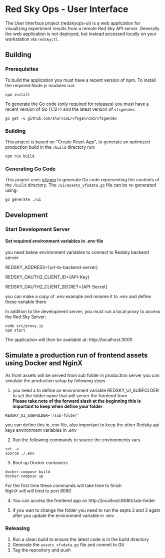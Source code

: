 # Red Sky Ops - User Interface

The User Interface project (redskyops-ui) is a web application for visualizing experiment results from a remote Red Sky API server. Generally the web application is not deployed, but instead accessed locally on your workstation via `redskyctl`.


## Building

### Prerequisites

To build the application you must have a recent version of npm. To install the required Node.js modules run:

```
npm install
```

To generate the Go code (only required for releases) you must have a recent version of Go (1.12+) and the latest version of `vfsgendev`:

```
go get -u github.com/shurcooL/vfsgen/cmd/vfsgendev
```


### Building

This project is based on "Create React App", to generate an optimized production build in the `/build` directory run:

```
npm run build
```


### Generating Go Code

This project uses [vfsgen](https://github.com/shurcooL/vfsgen) to generate Go code representing the contents of the `/build` directory. The `/ui/assets_vfsdata.go` file can be re-generated using:

```
go generate ./ui
```


## Development

### Start Development Server

#### Set required environment variables in .env file

you need below environment variables to connect to Redsky backend server

REDSKY_ADDRESS={url-to-backend-server}

REDSKY_OAUTH2_CLIENT_ID={API-Key}

REDSKY_OAUTH2_CLIENT_SECRET={API-Secret}

you can make a copy of .env.example and rename it to .env and define these variable there

In addition to the development server, you must run a local proxy to access the Red Sky Server:

```
node src/proxy.js
npm start
```

The application will then be available at: http://localhost:3000

## Simulate a production run of frontend assets using Docker and NginX

As front assets will be served from sub folder in production server you can simulate the production setup by following steps

1. you need a to define an environment variable REDSKY_UI_SUBFOLDER to set the folder name that will server the frontend from<br>
**Please take note of the forward slash at the beginning this is important to keep when define your folder**<br>
```
REDSKY_UI_SUBFOLDER='/sub-folder'
```
you can define this in .env file, also important to keep the other Redsky api keys environment variables in .env

2. Run the following commands to source the environments vars<br>
```
set -a
source ./.env
```

3. Boot up Docker containers<br>

```
docker-compose build
docker-compose up
```
For the first time these commands will take time to finish<br>
NginX will will bind to port 8080<br>

4. You can access the frontend app on http://localhost:8080/sub-folder

5. if you wan to change the folder you need to run the septs 2 and 3 again after you update the environment variable in .env

### Releasing

1. Run a clean build to ensure the latest code is in the build directory
2. Generate the `assets_vfsdata.go` file and commit to Git
3. Tag the repository and push

